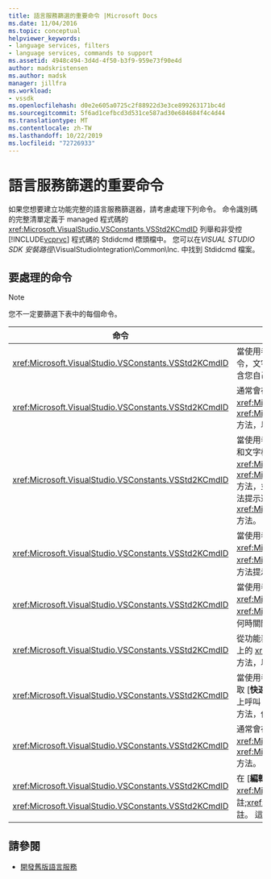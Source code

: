 ```yaml
---
title: 語言服務篩選的重要命令 |Microsoft Docs
ms.date: 11/04/2016
ms.topic: conceptual
helpviewer_keywords:
- language services, filters
- language services, commands to support
ms.assetid: 4948c494-3d4d-4f50-b3f9-959e73f90e4d
author: madskristensen
ms.author: madsk
manager: jillfra
ms.workload:
- vssdk
ms.openlocfilehash: d0e2e605a0725c2f88922d3e3ce899263171bc4d
ms.sourcegitcommit: 5f6ad1cefbcd3d531ce587ad30e684684f4c4d44
ms.translationtype: MT
ms.contentlocale: zh-TW
ms.lasthandoff: 10/22/2019
ms.locfileid: "72726933"
---
```

# <a name="important-commands-for-language-service-filters"></a>語言服務篩選的重要命令
如果您想要建立功能完整的語言服務篩選器，請考慮處理下列命令。 命令識別碼的完整清單定義于 managed 程式碼的 <xref:Microsoft.VisualStudio.VSConstants.VSStd2KCmdID> 列舉和非受控 [!INCLUDE[vcprvc](../../code-quality/includes/vcprvc_md.md)] 程式碼的 Stdidcmd 標頭檔中。 您可以在*VISUAL STUDIO SDK 安裝路徑*\VisualStudioIntegration\Common\Inc. 中找到 Stdidcmd 檔案。

## <a name="commands-to-handle"></a>要處理的命令

> [!NOTE]
> 您不一定要篩選下表中的每個命令。

|命令|描述|
|-------------|-----------------|
|<xref:Microsoft.VisualStudio.VSConstants.VSStd2KCmdID>|當使用者以滑鼠右鍵按一下時傳送。 此命令表示提供快捷方式功能表的時機。 如果您未處理此命令，文字編輯器會提供預設的快捷方式功能表，但不含任何語言特定的命令。 若要在此功能表上包含您自己的命令，請處理命令，並自行顯示快捷方式功能表。|
|<xref:Microsoft.VisualStudio.VSConstants.VSStd2KCmdID>|通常會在使用者輸入 CTRL + J 時傳送。 呼叫 <xref:Microsoft.VisualStudio.TextManager.Interop.IVsTextView> 上的 <xref:Microsoft.VisualStudio.TextManager.Interop.IVsTextView.UpdateCompletionStatus%2A> 方法，以顯示語句完成框。|
|<xref:Microsoft.VisualStudio.VSConstants.VSStd2KCmdID>|當使用者輸入字元時傳送。 監視此命令以判斷何時輸入觸發程式字元，並提供語句完成、方法提示和文字標記，例如語法著色、括弧對稱和錯誤標記。 針對語句完成，在 <xref:Microsoft.VisualStudio.TextManager.Interop.IVsTextView> 上呼叫 <xref:Microsoft.VisualStudio.TextManager.Interop.IVsTextView.UpdateCompletionStatus%2A> 方法，並在 <xref:Microsoft.VisualStudio.TextManager.Interop.IVsMethodTipWindow> 上針對方法提示進行 <xref:Microsoft.VisualStudio.TextManager.Interop.IVsMethodTipWindow.SetMethodData%2A> 方法。 若要支援文字標記，請監視此命令以判斷要輸入的字元是否需要您更新標記。|
|<xref:Microsoft.VisualStudio.VSConstants.VSStd2KCmdID>|當使用者鍵入 Enter 鍵時傳送。 監視此命令，以判斷何時要在 <xref:Microsoft.VisualStudio.TextManager.Interop.IVsMethodData>上呼叫 <xref:Microsoft.VisualStudio.TextManager.Interop.IVsMethodData.OnDismiss%2A> 方法來關閉方法提示視窗。 根據預設，文字視圖會處理此命令。|
|<xref:Microsoft.VisualStudio.VSConstants.VSStd2KCmdID>|當使用者輸入 Backspace 鍵時傳送。 [監視]，藉由在 <xref:Microsoft.VisualStudio.TextManager.Interop.IVsMethodData>上呼叫 <xref:Microsoft.VisualStudio.TextManager.Interop.IVsMethodData.OnDismiss%2A> 方法，判斷何時關閉方法提示視窗。 根據預設，文字視圖會處理此命令。|
|<xref:Microsoft.VisualStudio.VSConstants.VSStd2KCmdID>|從功能表或快速鍵傳送。 呼叫 <xref:Microsoft.VisualStudio.TextManager.Interop.IVsTextView> 上的 <xref:Microsoft.VisualStudio.TextManager.Interop.IVsTextView.UpdateTipWindow%2A> 方法，以使用參數資訊來更新提示視窗。|
|<xref:Microsoft.VisualStudio.VSConstants.VSStd2KCmdID>|當使用者將滑鼠指標停留在變數上，或將游標置於變數上，並從 [**編輯**] 功能表中的**IntelliSense**選取 [**快速**諮詢] 時傳送。 藉由在 <xref:Microsoft.VisualStudio.TextManager.Interop.IVsTextView> 上呼叫 <xref:Microsoft.VisualStudio.TextManager.Interop.IVsTextView.UpdateTipWindow%2A> 方法，傳回提示中的變數類型。 如果正在使用調試，秘訣也應該顯示變數的值。|
|<xref:Microsoft.VisualStudio.VSConstants.VSStd2KCmdID>|通常會在使用者輸入 CTRL + 空格鍵時傳送。 此命令會告訴語言服務在 <xref:Microsoft.VisualStudio.TextManager.Interop.IVsTextView> 上呼叫 <xref:Microsoft.VisualStudio.TextManager.Interop.IVsTextView.UpdateCompletionStatus%2A> 方法。|
|<xref:Microsoft.VisualStudio.VSConstants.VSStd2KCmdID><br /><br /> <xref:Microsoft.VisualStudio.VSConstants.VSStd2KCmdID>|在 [**編輯**] 功能表中從功能表傳送，通常是**批註選取**或**取消選取**[ **Advanced** ]。 <xref:Microsoft.VisualStudio.VSConstants.VSStd2KCmdID> 表示使用者想要將選取的文字加上批註;<xref:Microsoft.VisualStudio.VSConstants.VSStd2KCmdID> 表示使用者想要取消選取文字的批註。 這些命令只能由語言服務執行。|

## <a name="see-also"></a>請參閱
- [開發舊版語言服務](../../extensibility/internals/developing-a-legacy-language-service.md)